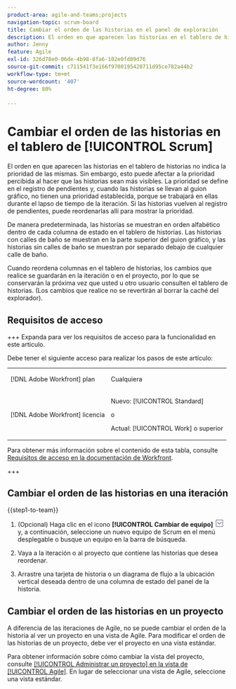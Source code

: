 ```yaml
---
product-area: agile-and-teams;projects
navigation-topic: scrum-board
title: Cambiar el orden de las historias en el panel de exploración
description: El orden en que aparecen las historias en el tablero de historias no indica la prioridad de las mismas. Sin embargo, esto puede afectar a la prioridad percibida al hacer que las historias sean más visibles. De manera predeterminada, las historias se muestran en orden alfabético dentro de cada columna de [!UICONTROL estado] en el tablero de historias.
author: Jenny
feature: Agile
exl-id: 326d78e0-06de-4b98-8fa6-102e0fd89d76
source-git-commit: c711541f3e166f9700195420711d95ce782a44b2
workflow-type: tm+mt
source-wordcount: '407'
ht-degree: 80%

---
```


# Cambiar el orden de las historias en el tablero de [!UICONTROL Scrum]

El orden en que aparecen las historias en el tablero de historias no indica la prioridad de las mismas. Sin embargo, esto puede afectar a la prioridad percibida al hacer que las historias sean más visibles. La prioridad se define en el registro de pendientes y, cuando las historias se llevan al guion gráfico, no tienen una prioridad establecida, porque se trabajará en ellas durante el lapso de tiempo de la iteración. Si las historias vuelven al registro de pendientes, puede reordenarlas allí para mostrar la prioridad.

De manera predeterminada, las historias se muestran en orden alfabético dentro de cada columna de estado en el tablero de historias. Las historias con calles de baño se muestran en la parte superior del guion gráfico, y las historias sin calles de baño se muestran por separado debajo de cualquier calle de baño.

Cuando reordena columnas en el tablero de historias, los cambios que realice se guardarán en la iteración o en el proyecto, por lo que se conservarán la próxima vez que usted u otro usuario consulten el tablero de historias. (Los cambios que realice no se revertirán al borrar la caché del explorador).

## Requisitos de acceso

+++ Expanda para ver los requisitos de acceso para la funcionalidad en este artículo.

Debe tener el siguiente acceso para realizar los pasos de este artículo:

<table style="table-layout:auto"> 
 <tbody> 
  <tr> 
   <td role="rowheader">[!DNL Adobe Workfront] plan</td> 
   <td> <p>Cualquiera</p> </td> 
  </tr> 
  <tr> 
   <td role="rowheader">[!DNL Adobe Workfront] licencia</td> 
   <td> <p>Nuevo: [!UICONTROL Standard]</p> 
   o
   <p>Actual: [!UICONTROL Work] o superior</p> </td> 
  </tr>
 </tbody> 
</table>

Para obtener más información sobre el contenido de esta tabla, consulte [Requisitos de acceso en la documentación de Workfront](/help/quicksilver/administration-and-setup/add-users/access-levels-and-object-permissions/access-level-requirements-in-documentation.md).

+++

## Cambiar el orden de las historias en una iteración

{{step1-to-team}}

1. (Opcional) Haga clic en el icono **[!UICONTROL Cambiar de equipo]** ![icono Cambiar de equipo](assets/switch-team-icon.png) y, a continuación, seleccione un nuevo equipo de Scrum en el menú desplegable o busque un equipo en la barra de búsqueda.

1. Vaya a la iteración o al proyecto que contiene las historias que desea reordenar.
1. Arrastre una tarjeta de historia o un diagrama de flujo a la ubicación vertical deseada dentro de una columna de estado del panel de la historia.

## Cambiar el orden de las historias en un proyecto

A diferencia de las iteraciones de Agile, no se puede cambiar el orden de la historia al ver un proyecto en una vista de Agile. Para modificar el orden de las historias de un proyecto, debe ver el proyecto en una vista estándar.

Para obtener información sobre cómo cambiar la vista del proyecto, consulte [[!UICONTROL Administrar un proyecto] en la vista de [!UICONTROL Agile]](../../../manage-work/projects/manage-projects/manage-projects-in-agile-view.md). En lugar de seleccionar una vista de Agile, seleccione una vista estándar.
